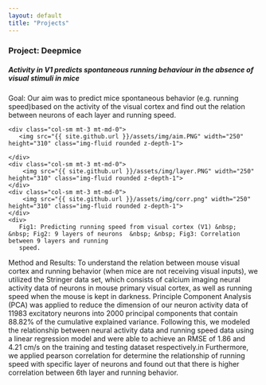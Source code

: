 ```yaml
---
layout: default
title: "Projects"
---
```




<div class="row gx-5 mb-5">
   <h3 class="fw-bold border-bottom pb-3 mb-5">Project: Deepmice</h3>
        <h5> Activity in V1 predicts spontaneous running behaviour in the absence of visual stimuli in mice </h5>
      <p>
          Goal: Our aim was to predict mice spontaneous behavior (e.g. running speed)based on the activity of the visual cortex and find out the relation between neurons
          of each layer and running speed. 
      </p>   

    <div class="col-sm mt-3 mt-md-0">
       <img src="{{ site.github.url }}/assets/img/aim.PNG" width="250" height="310" class="img-fluid rounded z-depth-1">
     
    </div>
    <div class="col-sm mt-3 mt-md-0">
        <img src="{{ site.github.url }}/assets/img/layer.PNG" width="250" height="310" class="img-fluid rounded z-depth-1"> 
    </div>
    <div class="col-sm mt-3 mt-md-0">
        <img src="{{ site.github.url }}/assets/img/corr.png" width="250" height="310" class="img-fluid rounded z-depth-1">
    </div>
    <div>
       Fig1: Predicting running speed from visual cortex (V1) &nbsp; &nbsp; Fig2: 9 layers of neurons  &nbsp; &nbsp; Fig3: Correlation between 9 layers and running
       speed.
   </div>
   <div>  
      Method and Results: To understand the relation between mouse visual cortex and running behavior (when mice are not receiving visual inputs), we utilized the
      Stringer data set, which consists of calcium imaging neural activity data of neurons in mouse primary visual cortex, as well as running speed when the mouse is
      kept in darkness. Principle Component Analysis (PCA) was applied to reduce the dimension of our neuron activity data of 11983 excitatory neurons into 2000
      principal components that contain 88.82% of the cumulative explained variance. Following this, we modeled the relationship between neural activity data and
      running speed data using a linear regression model and were able to achieve an RMSE of 1.86 and 4.21 cm/s on the training and testing dataset respectively.in
      Furthermore, we applied pearson correlation for determine the relationship of running speed with specific layer of neurons and found out that there is higher
      correlation between 6th layer and running behavior. 

   </div>
</div>


